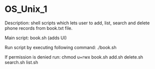 OS_Unix_1
=======================
Description: shell scripts which lets user to add, list, search and delete
phone records from book.txt file.

Main script: book.sh (adds UI)

Run script by executing following command: ./book.sh

If permission is denied run: chmod u+rwx book.sh add.sh delete.sh search.sh
list.sh
